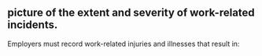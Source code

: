 ## picture of the extent and severity of work-related incidents.

Employers must record work-related injuries and illnesses that result in: